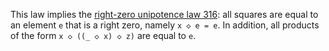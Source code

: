 This law implies the [right-zero unipotence law 316](https://teorth.github.io/equational_theories/implications/?316): all squares are equal to an element `e` that is a right zero, namely `x ◇ e = e`.  In addition, all products of the form `x ◇ ((_ ◇ x) ◇ z)` are equal to `e`.
